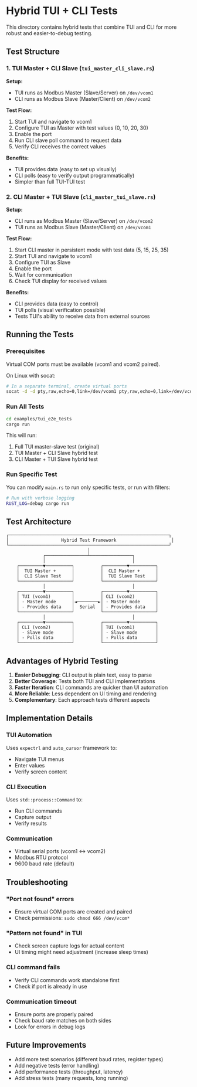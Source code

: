 # Hybrid TUI + CLI Tests

This directory contains hybrid tests that combine TUI and CLI for more robust and easier-to-debug testing.

## Test Structure

### 1. TUI Master + CLI Slave (`tui_master_cli_slave.rs`)

**Setup:**
- TUI runs as Modbus Master (Slave/Server) on `/dev/vcom1`
- CLI runs as Modbus Slave (Master/Client) on `/dev/vcom2`

**Test Flow:**
1. Start TUI and navigate to vcom1
2. Configure TUI as Master with test values (0, 10, 20, 30)
3. Enable the port
4. Run CLI slave poll command to request data
5. Verify CLI receives the correct values

**Benefits:**
- TUI provides data (easy to set up visually)
- CLI polls (easy to verify output programmatically)
- Simpler than full TUI-TUI test

### 2. CLI Master + TUI Slave (`cli_master_tui_slave.rs`)

**Setup:**
- CLI runs as Modbus Master (Slave/Server) on `/dev/vcom2`
- TUI runs as Modbus Slave (Master/Client) on `/dev/vcom1`

**Test Flow:**
1. Start CLI master in persistent mode with test data (5, 15, 25, 35)
2. Start TUI and navigate to vcom1
3. Configure TUI as Slave
4. Enable the port
5. Wait for communication
6. Check TUI display for received values

**Benefits:**
- CLI provides data (easy to control)
- TUI polls (visual verification possible)
- Tests TUI's ability to receive data from external sources

## Running the Tests

### Prerequisites

Virtual COM ports must be available (vcom1 and vcom2 paired).

On Linux with socat:
```bash
# In a separate terminal, create virtual ports
socat -d -d pty,raw,echo=0,link=/dev/vcom1 pty,raw,echo=0,link=/dev/vcom2
```

### Run All Tests

```bash
cd examples/tui_e2e_tests
cargo run
```

This will run:
1. Full TUI master-slave test (original)
2. TUI Master + CLI Slave hybrid test
3. CLI Master + TUI Slave hybrid test

### Run Specific Test

You can modify `main.rs` to run only specific tests, or run with filters:

```bash
# Run with verbose logging
RUST_LOG=debug cargo run
```

## Test Architecture

```
┌─────────────────────────────────────────────────────────────┐
│                    Hybrid Test Framework                     │
└─────────────────────────────────────────────────────────────┘
                               │
              ┌────────────────┴────────────────┐
              │                                 │
    ┌─────────▼──────────┐          ┌─────────▼──────────┐
    │  TUI Master +      │          │  CLI Master +      │
    │  CLI Slave Test    │          │  TUI Slave Test    │
    └────────────────────┘          └────────────────────┘
              │                                 │
    ┌─────────▼──────────┐          ┌─────────▼──────────┐
    │ TUI (vcom1)        │          │ CLI (vcom2)        │
    │ - Master mode      │◄────────►│ - Master mode      │
    │ - Provides data    │  Serial  │ - Provides data    │
    └────────────────────┘          └────────────────────┘
              │                                 │
    ┌─────────▼──────────┐          ┌─────────▼──────────┐
    │ CLI (vcom2)        │          │ TUI (vcom1)        │
    │ - Slave mode       │          │ - Slave mode       │
    │ - Polls data       │          │ - Polls data       │
    └────────────────────┘          └────────────────────┘
```

## Advantages of Hybrid Testing

1. **Easier Debugging**: CLI output is plain text, easy to parse
2. **Better Coverage**: Tests both TUI and CLI implementations
3. **Faster Iteration**: CLI commands are quicker than UI automation
4. **More Reliable**: Less dependent on UI timing and rendering
5. **Complementary**: Each approach tests different aspects

## Implementation Details

### TUI Automation
Uses `expectrl` and `auto_cursor` framework to:
- Navigate TUI menus
- Enter values
- Verify screen content

### CLI Execution
Uses `std::process::Command` to:
- Run CLI commands
- Capture output
- Verify results

### Communication
- Virtual serial ports (vcom1 ↔ vcom2)
- Modbus RTU protocol
- 9600 baud rate (default)

## Troubleshooting

### "Port not found" errors
- Ensure virtual COM ports are created and paired
- Check permissions: `sudo chmod 666 /dev/vcom*`

### "Pattern not found" in TUI
- Check screen capture logs for actual content
- UI timing might need adjustment (increase sleep times)

### CLI command fails
- Verify CLI commands work standalone first
- Check if port is already in use

### Communication timeout
- Ensure ports are properly paired
- Check baud rate matches on both sides
- Look for errors in debug logs

## Future Improvements

- Add more test scenarios (different baud rates, register types)
- Add negative tests (error handling)
- Add performance tests (throughput, latency)
- Add stress tests (many requests, long running)
